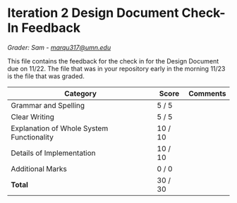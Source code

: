 # Iteration 2 Design Document Check-In Feedback

*Grader: Sam - marqu317@umn.edu*

This file contains the feedback for the check in for the Design Document due on 11/22. The file that was in your repository early in the morning 11/23 is the file that was graded.



| **Category**                                  | **Score** | **Comments** |
|-----------------------------------------------|-----------|--------------|
| Grammar and Spelling | 5 / 5 |  |
| Clear Writing | 5 / 5 |  |
| Explanation of Whole System Functionality | 10 / 10 |  |
| Details of Implementation | 10 / 10 |  |
| Additional Marks | 0 / 0 |  |
| **Total** | 30 / 30 |   |

